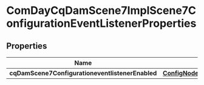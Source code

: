 

# ComDayCqDamScene7ImplScene7ConfigurationEventListenerProperties

## Properties

Name | Type | Description | Notes
------------ | ------------- | ------------- | -------------
**cqDamScene7ConfigurationeventlistenerEnabled** | [**ConfigNodePropertyBoolean**](ConfigNodePropertyBoolean.md) |  |  [optional]



